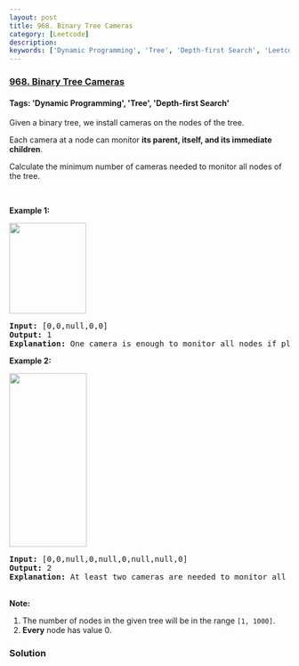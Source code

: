 ```yaml
---
layout: post
title: 968. Binary Tree Cameras
category: [Leetcode]
description: 
keywords: ['Dynamic Programming', 'Tree', 'Depth-first Search', 'Leetcode', 'Hard']
---
```

### [968. Binary Tree Cameras](https://leetcode.com/problems/binary-tree-cameras)

#### Tags: 'Dynamic Programming', 'Tree', 'Depth-first Search'

<div class="content__u3I1 question-content__JfgR"><div><p>Given a binary tree, we install cameras on the nodes of the tree. </p>
<p>Each camera at a node can monitor <strong>its parent, itself, and its immediate children</strong>.</p>
<p>Calculate the minimum number of cameras needed to monitor all nodes of the tree.</p>
<p> </p>
<p><strong>Example 1:</strong></p>
<img alt="" src="https://assets.leetcode.com/uploads/2018/12/29/bst_cameras_01.png" style="width: 138px; height: 163px;"/>
<div>
<pre><strong>Input: </strong><span id="example-input-1-1">[0,0,null,0,0]</span>
<strong>Output: </strong><span id="example-output-1">1</span>
<strong>Explanation: </strong>One camera is enough to monitor all nodes if placed as shown.
</pre>
<div>
<p><strong>Example 2:</strong></p>
<img alt="" src="https://assets.leetcode.com/uploads/2018/12/29/bst_cameras_02.png" style="width: 139px; height: 312px;"/>
<pre><strong>Input: </strong><span id="example-input-2-1">[0,0,null,0,null,0,null,null,0]</span>
<strong>Output: </strong><span id="example-output-2">2
<strong>Explanation:</strong> At least two cameras are needed to monitor all nodes of the tree. The above image shows one of the valid configurations of camera placement.</span>
</pre>
<p><br/>
<strong>Note:</strong></p>
<ol>
<li>The number of nodes in the given tree will be in the range <code>[1, 1000]</code>.</li>
<li><strong>Every</strong> node has value 0.</li>
</ol>
</div>
</div>
</div></div>

### Solution
